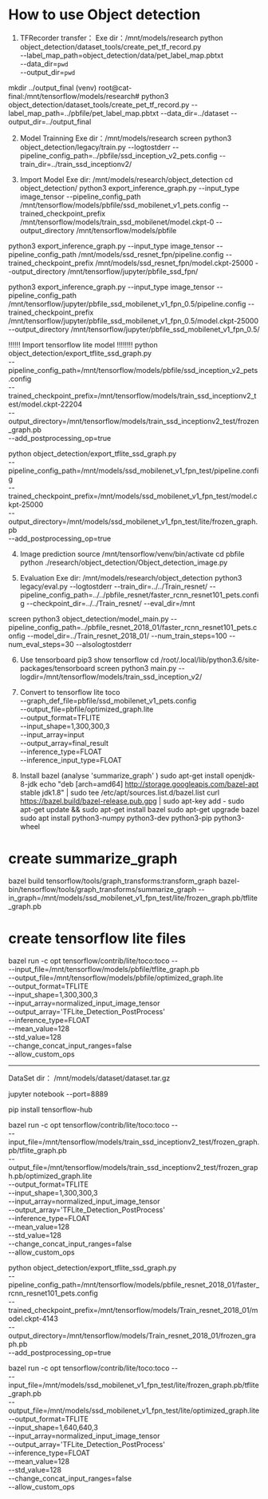 # How to use Object detection
1. TFRecorder transfer：
Exe dir：/mnt/models/research
python object_detection/dataset_tools/create_pet_tf_record.py \
--label_map_path=object_detection/data/pet_label_map.pbtxt \
--data_dir=`pwd` \
--output_dir=`pwd`

mkdir ../output_final
(venv) root@cat-final:/mnt/tensorflow/models/research# python3 object_detection/dataset_tools/create_pet_tf_record.py --label_map_path=../pbfile/pet_label_map.pbtxt --data_dir=../dataset --output_dir=../output_final

2. Model Trainning
Exe dir：/mnt/models/research
screen python3 object_detection/legacy/train.py --logtostderr --pipeline_config_path=../pbfile/ssd_inception_v2_pets.config --train_dir=../train_ssd_inceptionv2/


3. Import Model
Exe dir: /mnt/models/research/object_detection
cd object_detection/
python3 export_inference_graph.py --input_type image_tensor --pipeline_config_path /mnt/tensorflow/models/pbfile/ssd_mobilenet_v1_pets.config --trained_checkpoint_prefix /mnt/tensorflow/models/train_ssd_mobilenet/model.ckpt-0 --output_directory /mnt/tensorflow/models/pbfile

python3 export_inference_graph.py --input_type image_tensor --pipeline_config_path /mnt/models/ssd_resnet_fpn/pipeline.config --trained_checkpoint_prefix /mnt/models/ssd_resnet_fpn/model.ckpt-25000 --output_directory /mnt/tensorflow/jupyter/pbfile_ssd_fpn/

python3 export_inference_graph.py --input_type image_tensor --pipeline_config_path /mnt/tensorflow/jupyter/pbfile_ssd_mobilenet_v1_fpn_0.5/pipeline.config --trained_checkpoint_prefix /mnt/tensorflow/jupyter/pbfile_ssd_mobilenet_v1_fpn_0.5/model.ckpt-25000 --output_directory /mnt/tensorflow/jupyter/pbfile_ssd_mobilenet_v1_fpn_0.5/


!!!!!! Import tensorflow lite model !!!!!!!!
python object_detection/export_tflite_ssd_graph.py \
--pipeline_config_path=/mnt/tensorflow/models/pbfile/ssd_inception_v2_pets.config \
--trained_checkpoint_prefix=/mnt/tensorflow/models/train_ssd_inceptionv2_test/model.ckpt-22204 \
--output_directory=/mnt/tensorflow/models/train_ssd_inceptionv2_test/frozen_graph.pb \
--add_postprocessing_op=true

python object_detection/export_tflite_ssd_graph.py \
--pipeline_config_path=/mnt/models/ssd_mobilenet_v1_fpn_test/pipeline.config \
--trained_checkpoint_prefix=/mnt/models/ssd_mobilenet_v1_fpn_test/model.ckpt-25000 \
--output_directory=/mnt/models/ssd_mobilenet_v1_fpn_test/lite/frozen_graph.pb \
--add_postprocessing_op=true


4. Image prediction
source /mnt/tensorflow/venv/bin/activate
cd pbfile
python ./research/object_detection/Object_detection_image.py 

5. Evaluation
Exe dir: /mnt/models/research/object_detection
python3 legacy/eval.py --logtostderr --train_dir=../../Train_resnet/ --pipeline_config_path=../../pbfile_resnet/faster_rcnn_resnet101_pets.config --checkpoint_dir=../../Train_resnet/ --eval_dir=/mnt

screen python3 object_detection/model_main.py    --pipeline_config_path=../pbfile_resnet_2018_01/faster_rcnn_resnet101_pets.config    --model_dir=../Train_resnet_2018_01/    --num_train_steps=100    --num_eval_steps=30    --alsologtostderr

6. Use tensorboard
pip3 show tensorflow
cd /root/.local/lib/python3.6/site-packages/tensorboard
screen python3 main.py --logdir=/mnt/tensorflow/models/train_ssd_inception_v2/

7. Convert to tensorflow lite
toco \
--graph_def_file=pbfile/ssd_mobilenet_v1_pets.config \
--output_file=pbfile/optimized_graph.lite \
--output_format=TFLITE \
--input_shape=1,300,300,3 \
--input_array=input \
--output_array=final_result \
--inference_type=FLOAT \
--inference_input_type=FLOAT

8. Install bazel (analyse 'summarize_graph' )
sudo apt-get install openjdk-8-jdk
echo "deb [arch=amd64] http://storage.googleapis.com/bazel-apt stable jdk1.8" | sudo tee /etc/apt/sources.list.d/bazel.list
curl https://bazel.build/bazel-release.pub.gpg | sudo apt-key add -
sudo apt-get update && sudo apt-get install bazel
sudo apt-get upgrade bazel
sudo apt install python3-numpy python3-dev python3-pip python3-wheel

# create summarize_graph
bazel build tensorflow/tools/graph_transforms:transform_graph
bazel-bin/tensorflow/tools/graph_transforms/summarize_graph --in_graph=/mnt/models/ssd_mobilenet_v1_fpn_test/lite/frozen_graph.pb/tflite_graph.pb 

# create tensorflow lite files
bazel run -c opt tensorflow/contrib/lite/toco:toco --  \
--input_file=/mnt/tensorflow/models/pbfile/tflite_graph.pb \
--output_file=/mnt/tensorflow/models/pbfile/optimized_graph.lite \
--output_format=TFLITE \
--input_shape=1,300,300,3  \
--input_array=normalized_input_image_tensor \
--output_array='TFLite_Detection_PostProcess'  \
--inference_type=FLOAT \
--mean_value=128 \
--std_value=128 \
--change_concat_input_ranges=false \
--allow_custom_ops

----
DataSet dir：
/mnt/models/dataset/dataset.tar.gz

jupyter notebook  --port=8889

pip install tensorflow-hub


bazel run -c opt tensorflow/contrib/lite/toco:toco --  \
--input_file=/mnt/tensorflow/models/train_ssd_inceptionv2_test/frozen_graph.pb/tflite_graph.pb \
--output_file=/mnt/tensorflow/models/train_ssd_inceptionv2_test/frozen_graph.pb/optimized_graph.lite \
--output_format=TFLITE \
--input_shape=1,300,300,3  \
--input_array=normalized_input_image_tensor \
--output_array='TFLite_Detection_PostProcess'  \
--inference_type=FLOAT \
--mean_value=128 \
--std_value=128 \
--change_concat_input_ranges=false \
--allow_custom_ops


python object_detection/export_tflite_ssd_graph.py \
--pipeline_config_path=/mnt/tensorflow/models/pbfile_resnet_2018_01/faster_rcnn_resnet101_pets.config \
--trained_checkpoint_prefix=/mnt/tensorflow/models/Train_resnet_2018_01/model.ckpt-4143 \
--output_directory=/mnt/tensorflow/models/Train_resnet_2018_01/frozen_graph.pb \
--add_postprocessing_op=true

bazel run -c opt tensorflow/contrib/lite/toco:toco --  \
--input_file=/mnt/models/ssd_mobilenet_v1_fpn_test/lite/frozen_graph.pb/tflite_graph.pb \
--output_file=/mnt/models/ssd_mobilenet_v1_fpn_test/lite/optimized_graph.lite \
--output_format=TFLITE \
--input_shape=1,640,640,3  \
--input_array=normalized_input_image_tensor \
--output_array='TFLite_Detection_PostProcess'  \
--inference_type=FLOAT \
--mean_value=128 \
--std_value=128 \
--change_concat_input_ranges=false \
--allow_custom_ops




